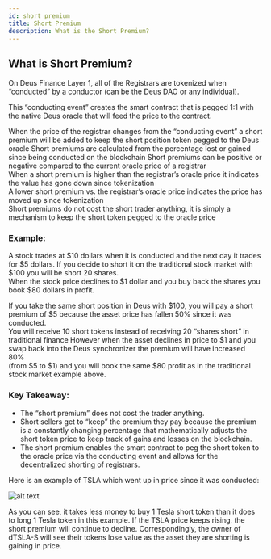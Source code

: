 ```yaml
---
id: short premium
title: Short Premium
description: What is the Short Premium?
---
```




## What is Short Premium?

On Deus Finance Layer 1, all of the Registrars are tokenized when “conducted” by a conductor (can be the Deus DAO or any individual). <br/>

This “conducting event” creates the smart contract that is pegged 1:1 with the native Deus oracle that will feed the price to the contract. <br/>

 When the price of the registrar changes from the “conducting event” a short premium will be added to keep the short position token pegged to the Deus oracle 
 Short premiums are calculated from the percentage lost or gained since being conducted on the blockchain 
 Short premiums can be positive or negative compared to the current oracle price of a registrar <br/>
 When a short premium is higher than the registrar’s oracle price it indicates the value has gone down since tokenization  <br/>
 A lower short premium vs. the registrar’s oracle price indicates the price has moved up since tokenization <br/>
 Short premiums do not cost the short trader anything, it is simply a mechanism to keep the short token pegged to the oracle price <br/>

### Example: 
 A stock trades at $10 dollars when it is conducted and the next day it trades for $5 dollars. 
 If you decide to short it on the traditional stock market with $100 you will be short 20 shares.   
 When the stock price declines to $1 dollar and you buy back the shares you book $80 dollars in profit. 

 If you take the same short position in Deus with $100, you will pay a short premium of $5 because the asset price has fallen 50% since it was conducted.  
 You will receive 10 short tokens instead of receiving 20 “shares short” in traditional finance 
 However when the asset declines in price to $1 and you swap back into the Deus synchronizer the premium will have increased 80%  
 (from $5 to $1) and you will book the same $80 profit as in the traditional stock market example above. 

### Key Takeaway:  
- The “short premium” does not cost the trader anything. 
- Short sellers get to “keep” the premium they pay because the premium is a constantly changing percentage that mathematically adjusts the short token price to keep track of gains and losses on the blockchain.
- The short premium enables the smart contract to peg the short token to the oracle price via the conducting event and allows for the decentralized shorting of registrars. 

Here is an example of TSLA which went up in price since it was conducted:

![alt text](https://i.ibb.co/dL6mwvB/t.jpg "Comparison")

As you can see, it takes less money to buy 1 Tesla short token than it does to long 1 Tesla token in this example. 
If the TSLA price keeps rising, the short premium will continue to decline. 
Correspondingly, the owner of dTSLA-S will see their tokens lose value as the asset they are shorting is gaining in price.
